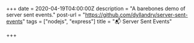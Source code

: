 +++
date = 2020-04-19T04:00:00Z
description = "A barebones demo of server sent events."
post-url = "https://github.com/dyllandry/server-sent-events"
tags = ["nodejs", "express"]
title = "📬 Server Sent Events"

+++
